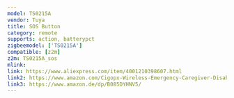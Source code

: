 ```yaml
---
model: TS0215A
vendor: Tuya
title: SOS Button
category: remote
supports: action, batterypct
zigbeemodel: ['TS0215A']
compatible: [z2m]
z2m: TS0215A_sos
mlink: 
link: https://www.aliexpress.com/item/4001210398607.html
link2: https://www.amazon.com/Cigopx-Wireless-Emergency-Caregiver-Disabled/dp/B085WTNTYC/
link3: https://www.amazon.de/dp/B085DYHNV5/
---
```


